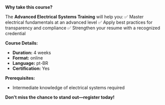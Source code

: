 **Why take this course?**

The **Advanced Electrical Systems Training** will help you:
✅ Master electrical fundamentals at an advanced level
✅ Apply best practices for transparency and compliance
✅ Strengthen your resume with a recognized credential

**Course Details:**
- **Duration:** 4 weeks
- **Format:** online
- **Language:** pt-BR
- **Certification:** Yes

**Prerequisites:**
- Intermediate knowledge of electrical systems required

**Don't miss the chance to stand out—register today!**